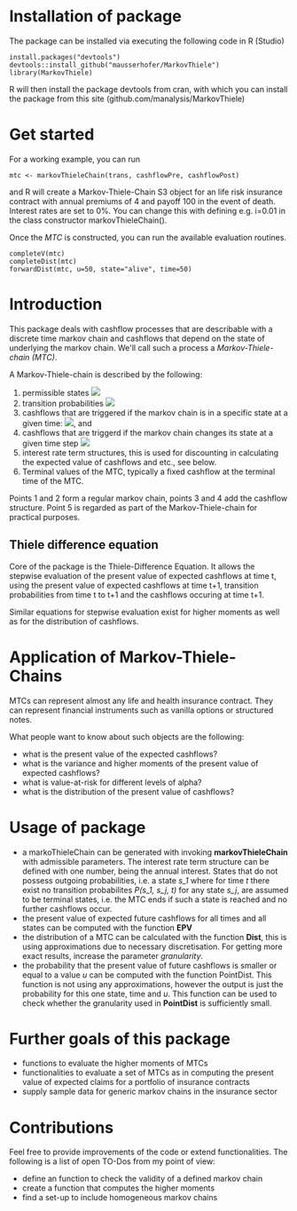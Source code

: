 # Installation of package
The package can be installed via executing the following code in R (Studio)

    install.packages("devtools")
    devtools::install_github("mausserhofer/MarkovThiele")
    library(MarkovThiele)
    
R will then install the package devtools from cran, with which you can install the package from this site (github.com/manalysis/MarkovThiele)


# Get started
For a working example, you can run

    mtc <- markovThieleChain(trans, cashflowPre, cashflowPost)

and R will create a Markov-Thiele-Chain S3 object for an life risk insurance contract with annual premiums of 4 and payoff 100 in the event of death. Interest rates are set to 0%. You can change this with defining e.g. i=0.01 in the class constructor markovThieleChain().

Once the *MTC* is constructed, you can run the available evaluation routines. 

    completeV(mtc)
    completeDist(mtc)
    forwardDist(mtc, u=50, state="alive", time=50)

# Introduction
This package deals with cashflow processes that are describable with a discrete time markov chain and cashflows that depend on the state of underlying the markov chain. We'll call such a process a *Markov-Thiele-chain (MTC)*.


A Markov-Thiele-chain is described by the following:
1. permissible states  <img src="https://render.githubusercontent.com/render/math?math=s_1, s_2, s_3, ..., s_n">
2. transition probabilities <img src="https://render.githubusercontent.com/render/math?math=P(s_i, s_j, t)">
3. cashflows that are triggered if the markov chain is in a specific state at a given time: <img src="https://render.githubusercontent.com/render/math?math=\text{payoffPre}(s_i, t)">, and 
4. cashflows that are triggerd if the markov chain changes its state at a given time step <img src="https://render.githubusercontent.com/render/math?math=\text{payoffPost}(s_i, s_j, t)">
5. interest rate term structures, this is used for discounting in calculating the expected value of cashflows and etc., see below.
6. Terminal values of the MTC, typically a fixed cashflow at the terminal time of the MTC.

Points 1 and 2 form a regular markov chain, points 3 and 4 add the cashflow structure. Point 5 is regarded as part of the Markov-Thiele-chain for practical purposes. 

## Thiele difference equation
Core of the package is the Thiele-Difference Equation. It allows the stepwise evaluation of the present value of expected cashflows at time t, using the present value of expected cashflows at time t+1, transition probabilities from time t to t+1 and the cashflows occuring at time t+1.

Similar equations for stepwise evaluation exist for higher moments as well as for the distribution of cashflows.

# Application of Markov-Thiele-Chains

MTCs can represent almost any life and health insurance contract. They can represent financial instruments such as vanilla options or structured notes. 

What people want to know about such objects are the following:
- what is the present value of the expected cashflows?
- what is the variance and higher moments of the present value of expected cashflows?
- what is value-at-risk for different levels of alpha?
- what is the distribution of the present value of cashflows?

# Usage of package

- a markoThieleChain can be generated with invoking **markovThieleChain** with admissible parameters. The interest rate term structure can be defined with one number, being the annual interest. States that do not possess outgoing probabilities, i.e. a state *s_1* where for time *t* there exist no transition probabilites *P(s_1, s_j, t)* for any state *s_j*, are assumed to be terminal states, i.e. the MTC ends if such a state is reached and no further cashflows occur.
- the present value of expected future cashflows for all times and all states can be computed with the function **EPV**
- the distribution of a MTC can be calculated with the function **Dist**, this is using approximations due to necessary discretisation. For getting more exact results, increase the parameter *granularity*.
- the probability that the present value of future cashflows is smaller or equal to a value *u* can be computed with the function PointDist. This function is not using any approximations, however the output is just the probability for this one state, time and *u*. This function can be used to check whether the granularity used in **PointDist** is sufficiently small.


# Further goals of this package
- functions to evaluate the higher moments of MTCs
- functionalities to evaluate a set of MTCs as in computing the present value of expected claims for a portfolio of insurance contracts
- supply sample data for generic markov chains in the insurance sector

# Contributions 
Feel free to provide improvements of the code or extend functionalities. The following is a list of open TO-Dos from my point of view:
- define an function to check the validity of a defined markov chain
- create a function that computes the higher moments
- find a set-up to include homogeneous markov chains

